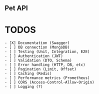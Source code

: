 ## Pet API

# TODOS

    - [X] Documentation (Swagger)
    - [ ] DB connection (MongoDB)
    - [ ] Testing (Unit, Integration, E2E)
    - [ ] Authentication (JWT)
    - [ ] Validation (DTO, Schema)
    - [ ] Error handling (HTTP, DB, etc)
    - [ ] Pagination (Limit, Offset)
    - [ ] Caching (Redis)
    - [ ] Performance metrics (Prometheus)
    - [ ] CORS (Access-Control-Allow-Origin)
    - [ ] Logging (?)
